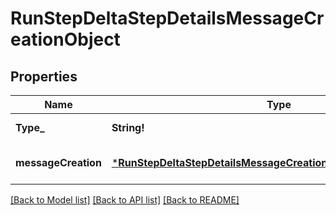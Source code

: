 # RunStepDeltaStepDetailsMessageCreationObject

## Properties
Name | Type | Description | Notes
------------ | ------------- | ------------- | -------------
**Type_** | **String!** | Always &#x60;message_creation&#x60;. | [default to null]
**messageCreation** | [***RunStepDeltaStepDetailsMessageCreationObjectMessageCreation**](RunStepDeltaStepDetailsMessageCreationObject_message_creation.md) |  | [optional] [default to null]

[[Back to Model list]](../README.md#documentation-for-models) [[Back to API list]](../README.md#documentation-for-api-endpoints) [[Back to README]](../README.md)


